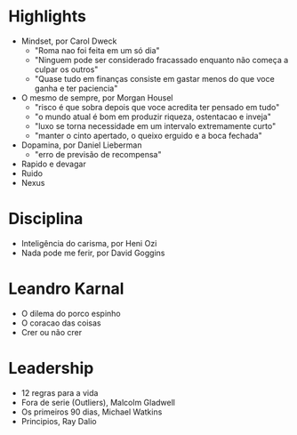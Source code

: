 # Highlights
- Mindset, por Carol Dweck
    - "Roma nao foi feita em um só dia"
    - "Ninguem pode ser considerado fracassado enquanto não começa a culpar os outros"
    - "Quase tudo em finanças consiste em gastar menos do que voce ganha e ter paciencia"
- O mesmo de sempre, por Morgan Housel
    - "risco é que sobra depois que voce acredita ter pensado em tudo"
    - "o mundo atual é bom em produzir riqueza, ostentacao e inveja"
    - "luxo se torna necessidade em um intervalo extremamente curto"
    - "manter o cinto apertado, o queixo erguido e a boca fechada"
- Dopamina, por Daniel Lieberman
    - "erro de previsão de recompensa"      
- Rapido e devagar
- Ruido
- Nexus

# Disciplina  
- Inteligência do carisma, por Heni Ozi
- Nada pode me ferir, por David Goggins

# Leandro Karnal
- O dilema do porco espinho
- O coracao das coisas
- Crer ou não crer

# Leadership
- 12 regras para a vida
- Fora de serie (Outliers), Malcolm Gladwell
- Os primeiros 90 dias, Michael Watkins
- Principios, Ray Dalio
